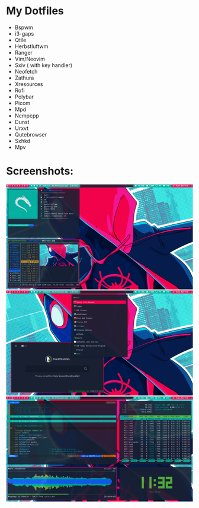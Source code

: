 # My Dotfiles

- Bspwm
- i3-gaps
- Qtile
- Herbstluftwm        
- Ranger
- Vim/Neovim
- Sxiv ( with key handler)
- Neofetch
- Zathura
- Xresources
- Rofi
- Polybar
- Picom
- Mpd
- Ncmpcpp
- Dunst
- Urxvt
- Qutebrowser
- Sxhkd
- Mpv

# Screenshots:

![Screenshot](Screenshots/2021-06-14-112235_1366x768_scrot.png)
![Screenshot](Screenshots/2021-06-14-112815_1366x768_scrot.png)
![Screenshot](Screenshots/2021-06-14-113211_1366x768_scrot.png)
